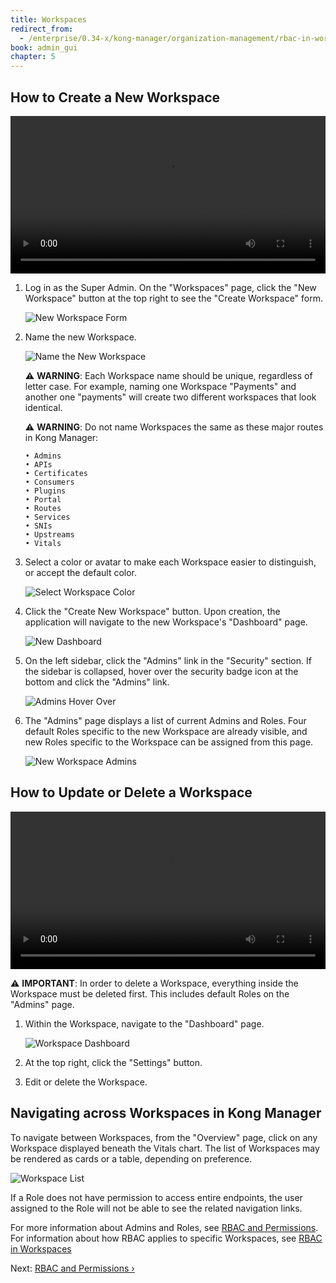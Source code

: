 ```yaml
---
title: Workspaces
redirect_from:
  - /enterprise/0.34-x/kong-manager/organization-management/rbac-in-workspaces
book: admin_gui
chapter: 5
---
```


## How to Create a New Workspace

<video width="100%" autoplay loop controls>
 <source src="https://konghq.com/wp-content/uploads/2019/02/new-workspace-ent-34.mov" type="video/mp4">
 Your browser does not support the video tag.
</video>

1.  Log in as the Super Admin. On the "Workspaces" page, click the "New Workspace" button at the top right to see the "Create Workspace" form.

    ![New Workspace Form](https://konghq.com/wp-content/uploads/2018/11/km-new-workspace.png)

2.  Name the new Workspace.

    ![Name the New Workspace](https://konghq.com/wp-content/uploads/2018/11/km-name-ws.png)

    ⚠️ **WARNING**: Each Workspace name should be unique, regardless of letter
    case. For example, naming one Workspace "Payments" and another one
    "payments" will create two different workspaces that look identical.

    ⚠️ **WARNING**: Do not name Workspaces the same as these major routes in Kong
    Manager:

    ```
    • Admins
    • APIs
    • Certificates
    • Consumers
    • Plugins
    • Portal
    • Routes
    • Services
    • SNIs
    • Upstreams
    • Vitals
    ```

3.  Select a color or avatar to make each Workspace easier to distinguish, or accept the default color.

    ![Select Workspace Color](https://konghq.com/wp-content/uploads/2018/11/km-color-ws.png)

4.  Click the "Create New Workspace" button. Upon creation, the application will navigate to the new Workspace's "Dashboard" page.

    ![New Dashboard](https://konghq.com/wp-content/uploads/2018/11/km-new-dashboard.png)

5.  On the left sidebar, click the "Admins" link in the "Security" section. If
    the sidebar is collapsed, hover over the security badge icon at the bottom and
    click the "Admins" link.

    ![Admins Hover Over](https://konghq.com/wp-content/uploads/2018/11/admins-section.png)

6.  The "Admins" page displays a list of current Admins and Roles. Four default Roles specific to the new Workspace are already visible, and new Roles specific to the Workspace can be assigned from this page.

    ![New Workspace Admins](https://konghq.com/wp-content/uploads/2018/11/km-ws-admins.png)

## How to Update or Delete a Workspace

<video width="100%" autoplay loop controls>
 <source src="https://konghq.com/wp-content/uploads/2019/02/delete-ws-ent-34.mov" type="video/mp4">
 Your browser does not support the video tag.
</video>

⚠️ **IMPORTANT**: In order to delete a Workspace, everything inside the
Workspace must be deleted first. This includes default Roles on the "Admins"
page.

1. Within the Workspace, navigate to the "Dashboard" page.

   ![Workspace Dashboard](https://konghq.com/wp-content/uploads/2018/11/km-dashboard.png)

2. At the top right, click the "Settings" button.

3. Edit or delete the Workspace.

## Navigating across Workspaces in Kong Manager

To navigate between Workspaces, from the "Overview" page, click on any
Workspace displayed beneath the Vitals chart. The list of Workspaces may be
rendered as cards or a table, depending on preference.

![Workspace List](https://konghq.com/wp-content/uploads/2018/11/km-ws-list.png)

If a Role does not have permission to access entire endpoints, the user
assigned to the Role will not be able to see the related navigation links.

For more information about Admins and Roles, see [RBAC and Permissions](/enterprise/{{page.kong_version}}/kong-manager/organization-management/rbac-and-perms). For 
information about how RBAC applies to specific Workspaces, see 
[RBAC in Workspaces](/enterprise/{{page.kong_version}}/kong-manager/organization-management/rbac-and-perms/#rbac-in-workspaces)

Next: [RBAC and Permissions &rsaquo;]({{page.book.next}})
